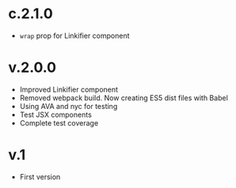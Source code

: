 # c.2.1.0

- `wrap` prop for Linkifier component

# v.2.0.0

- Improved Linkifier component
- Removed webpack build. Now creating ES5 dist files with Babel
- Using AVA and nyc for testing
- Test JSX components
- Complete test coverage

# v.1

- First version
